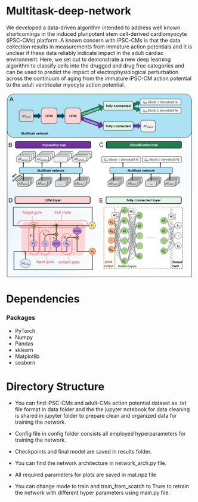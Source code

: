 # Multitask-deep-network

We developed a data-driven algorithm intended to address well known shortcomings in the induced pluripotent stem cell-derived cardiomyocyte (iPSC-CMs) platform.  A known concern with iPSC-CMs is that the data collection results in measurements from immature action potentials and it is unclear if these data reliably indicate impact in the adult cardiac environment.  Here, we set out to demonstrate a new deep learning algorithm to classify cells into the drugged and drug free categories and can be used to predict the impact of electrophysiological perturbation across the continuum of aging from the immature iPSC-CM action potential to the adult ventricular myocyte action potential. 

<img src="./results/Fig2/Fig2.png"  width="500" align="center" >

# Dependencies

### Packages

* PyTorch
* Numpy
* Pandas
* sklearn
* Matplotlib
* seaborn

# Directory Structure

* You can find iPSC-CMs and adult-CMs action potential dataset as .txt file format in data folder and the the jupyter notebook for data cleaning is shared in jupyter folder to prepare clean and organized data for training the network. 

* Config file in config folder consists all employed hyperparameters for training the network.

* Checkpoints and final model are saved in results folder.

* You can find the network architecture in network_arch.py file.

* All required parameters for plots are saved in mat.npz file 

* You can change mode to train and train_fram_scatch to Trure to retrain the network with different hyper parameters using main.py file. 
